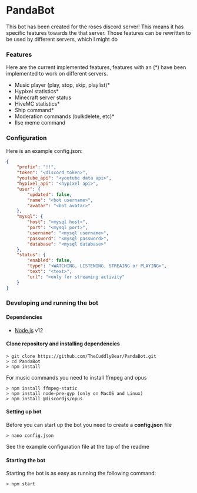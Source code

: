 # PandaBot

This bot has been created for the roses discord server! This means it has specific features towards the that server. Those features can be rewritten to be used by different servers, which I might do

### Features
Here are the current implemented features, features with an (&#42;) have been implemented to work on different servers.

* Music player (play, stop, skip, playlist)&#42;
* Hypixel statistics&#42;
* Minecraft server status
* HiveMC statistics&#42;
* Ship command&#42;
* Moderation commands (bulkdelete, etc)&#42;
* Ilse meme command

### Configuration
Here is an example config.json:

```json
{
    "prefix": "!!",
    "token": "<discord token>",
    "youtube_api": "<youtube data api>",
    "hypixel_api": "<hypixel api>",
    "user": {
        "updated": false,
        "name": "<bot username>",
        "avatar": "<bot avatar>"
    },
    "mysql": {
        "host": "<mysql host>",
        "port": "<mysql port>",
        "username": "<mysql username>",
        "password": "<mysql password>",
        "database": "<mysql database>"
    },
    "status": {
        "enabled": false,
        "type": "<WATCHING, LISTENING, STREAING or PLAYING>",
        "text": "<text>",
        "url": "<only for streaming activity"
    }
}
```

### Developing and running the bot

#### Dependencies
* [Node.js](https://nodejs.org/en/) v12

#### Clone repository and installing dependencies
```console
> git clone https://github.com/TheCuddlyBear/PandaBot.git
> cd PandaBot
> npm install
```

For music commands you need to install ffmpeg and opus

```console
> npm install ffmpeg-static
> npm install node-pre-gyp (only on MacOS and Linux)
> npm install @discordjs/opus
```

#### Setting up bot

Before you can start up the bot you need to create a **config.json** file

```console
> nano config.json
```

See the example configuration file at the top of the readme

#### Starting the bot

Starting the bot is as easy as running the following command:
```console
> npm start
```